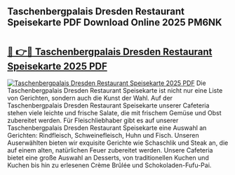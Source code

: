 ## Taschenbergpalais Dresden Restaurant Speisekarte PDF Download Online 2025 PM6NK

# <h2><a href="http://gc71m3o.nevu.top/?p=Taschenbergpalais+Dresden+Restaurant+Speisekarte">🔗 👉🔴 Taschenbergpalais Dresden Restaurant Speisekarte 2025 PDF</a></h2>

[![Taschenbergpalais Dresden Restaurant Speisekarte 2025 PDF](https://i.imgur.com/dBaPXMq.png)](http://gc71m3o.nevu.top/?p=Taschenbergpalais+Dresden+Restaurant+Speisekarte)
Die Taschenbergpalais Dresden Restaurant Speisekarte ist nicht nur eine Liste von Gerichten, sondern auch die Kunst der Wahl. Auf der Taschenbergpalais Dresden Restaurant Speisekarte unserer Cafeteria stehen viele leichte und frische Salate, die mit frischem Gemüse und Obst zubereitet werden. Für Fleischliebhaber gibt es auf unserer Taschenbergpalais Dresden Restaurant Speisekarte eine Auswahl an Gerichten: Rindfleisch, Schweinefleisch, Huhn und Fisch. Unseren Auserwählten bieten wir exquisite Gerichte wie Schaschlik und Steak an, die auf einem alten, natürlichen Feuer zubereitet werden. Unsere Cafeteria bietet eine große Auswahl an Desserts, von traditionellen Kuchen und Kuchen bis hin zu erlesenen Crème Brûlée und Schokoladen-Fufu-Pai.
